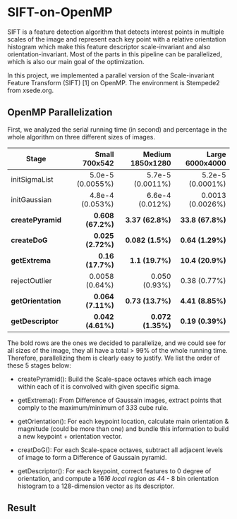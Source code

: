 # SIFT-on-OpenMP

SIFT is a feature detection algorithm that detects interest points in multiple scales of the image and represent each key point with a relative orientation histogram which make this feature descriptor scale-invariant and also orientation-invariant. Most of the parts in this pipeline can be parallelized, which is also our main goal of the optimization.

In this project, we implemented a parallel version of the Scale-invariant Feature Transform (SIFT) [1] on OpenMP. The environment is Stempede2 from xsede.org.

## OpenMP Parallelization

First, we analyzed the serial running time (in second) and percentage in the whole algorithm on three different sizes of images.

| Stage | Small 700x542 | Medium 1850x1280 | Large 6000x4000 |
| --- | -----------: | -----------: | -----------: |
| initSigmaList | 5.0e-5 (0.0055%) | 5.7e-5 (0.0011%) | 5.2e-5 (0.0001%)
| initGaussian | 4.8e-4 (0.053%) | 6.6e-4 (0.012%) | 0.0013 (0.0026%) |
| **createPyramid** | **0.608 (67.2%)** | **3.37 (62.8%)** | **33.8 (67.8%)** |
| **createDoG** | **0.025 (2.72%)** | **0.082 (1.5%)** | **0.64 (1.29%)** |
| **getExtrema** | **0.16 (17.7%)** | **1.1 (19.7%)** | **10.4 (20.9%)** |
| rejectOutlier | 0.0058 (0.64%) | 0.050 (0.93%) | 0.38 (0.77%) | 
| **getOrientation** | **0.064 (7.11%)** | **0.73 (13.7%)** | **4.41 (8.85%)** | 
| **getDescriptor** | **0.042 (4.61%)** | **0.072 (1.35%)** | **0.19 (0.39%)** | 

The bold rows are the ones we decided to parallelize, and we could see for all sizes of the image, they all have a total > 99% of the whole running time. Therefore, parallelizing them is clearly easy to justify. We list the order of these 5 stages below:

* createPyramid(): Build the Scale-space octaves which each image within each of it is convolved with given specific sigma.

* getExtrema(): From Difference of Gaussain images, extract points that comply to the maximum/minimum of 3*3*3 cube rule.

* getOrientation(): For each keypoint location, calculate main orientation & magnitude (could be more than one) and bundle this information to build a new keypoint + orientation vector.

* creatDoG(): For each Scale-space octaves, subtract all adjacent levels of image to form a Difference of Gaussain pyramid.

* getDescriptor(): For each keypoint, correct features to 0 degree of orientation, and compute a 16*16 local region as 4*4 - 8 bin orientation histogram to a 128-dimension vector as its descriptor.

## Result

